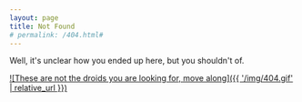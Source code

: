 ```yaml
---
layout: page
title: Not Found
# permalink: /404.html#
---
```


Well, it's unclear how you ended up here, but you shouldn't of.

[![These are not the droids you are looking for, move along]({{ '/img/404.gif' | relative_url }})](https://giphy.com/gifs/starwars-movie-star-wars-l2JJKs3I69qfaQleE)
